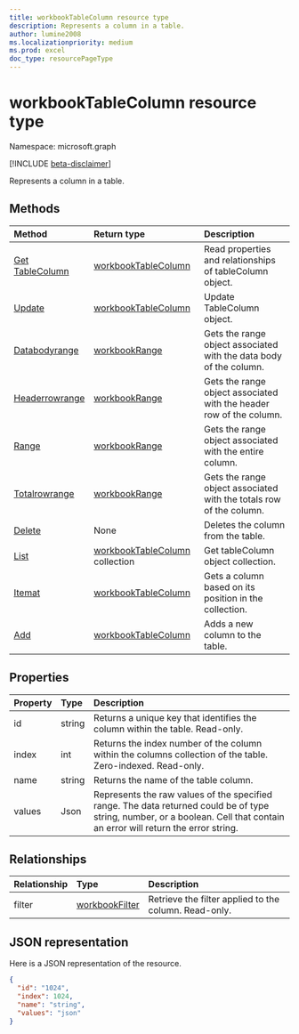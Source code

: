 ```yaml
---
title: workbookTableColumn resource type
description: Represents a column in a table.
author: lumine2008
ms.localizationpriority: medium
ms.prod: excel
doc_type: resourcePageType
---
```


# workbookTableColumn resource type

Namespace: microsoft.graph

[!INCLUDE [beta-disclaimer](../../includes/beta-disclaimer.md)]

Represents a column in a table.

## Methods

| Method                                                 | Return type                                              | Description                                                         |
| :----------------------------------------------------- | :------------------------------------------------------- | :------------------------------------------------------------------ |
| [Get TableColumn](../api/tablecolumn-get.md)           | [workbookTableColumn](workbooktablecolumn.md)            | Read properties and relationships of tableColumn object.            |
| [Update](../api/tablecolumn-update.md)                 | [workbookTableColumn](workbooktablecolumn.md)            | Update TableColumn object.                                          |
| [Databodyrange](../api/tablecolumn-databodyrange.md)   | [workbookRange](workbookrange.md)                        | Gets the range object associated with the data body of the column.  |
| [Headerrowrange](../api/tablecolumn-headerrowrange.md) | [workbookRange](workbookrange.md)                        | Gets the range object associated with the header row of the column. |
| [Range](../api/tablecolumn-range.md)                   | [workbookRange](workbookrange.md)                        | Gets the range object associated with the entire column.            |
| [Totalrowrange](../api/tablecolumn-totalrowrange.md)   | [workbookRange](workbookrange.md)                        | Gets the range object associated with the totals row of the column. |
| [Delete](../api/tablecolumn-delete.md)                 | None                                                     | Deletes the column from the table.                                  |
| [List](../api/tablecolumn-list.md)                     | [workbookTableColumn](workbooktablecolumn.md) collection | Get tableColumn object collection.                                  |
| [Itemat](../api/tablecolumncollection-itemat.md)       | [workbookTableColumn](workbooktablecolumn.md)            | Gets a column based on its position in the collection.              |
| [Add](../api/tablecolumncollection-add.md)             | [workbookTableColumn](workbooktablecolumn.md)            | Adds a new column to the table.                                     |

## Properties

| Property | Type   | Description                                                                                                                                                                 |
| :------- | :----- | :-------------------------------------------------------------------------------------------------------------------------------------------------------------------------- |
| id       | string | Returns a unique key that identifies the column within the table. Read-only.                                                                                                |
| index    | int    | Returns the index number of the column within the columns collection of the table. Zero-indexed. Read-only.                                                                 |
| name     | string | Returns the name of the table column.                                                                                                                                       |
| values   | Json   | Represents the raw values of the specified range. The data returned could be of type string, number, or a boolean. Cell that contain an error will return the error string. |

## Relationships

| Relationship | Type                                | Description                                           |
| :----------- | :---------------------------------- | :---------------------------------------------------- |
| filter       | [workbookFilter](workbookfilter.md) | Retrieve the filter applied to the column. Read-only. |

## JSON representation

Here is a JSON representation of the resource.

<!-- {
  "blockType": "resource",
  "optionalProperties": [

  ],
  "keyProperty": "id",
  "baseType":"microsoft.graph.entity",
  "@odata.type": "microsoft.graph.workbookTableColumn"
}-->

```json
{
  "id": "1024",
  "index": 1024,
  "name": "string",
  "values": "json"
}

```

<!-- uuid: 8fcb5dbc-d5aa-4681-8e31-b001d5168d79
2015-10-25 14:57:30 UTC -->

<!--
{
  "type": "#page.annotation",
  "description": "TableColumn resource",
  "keywords": "",
  "section": "documentation",
  "tocPath": "",
  "suppressions": []
}
-->
